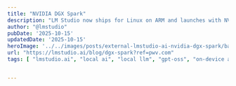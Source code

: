 ```yaml
---
title: "NVIDIA DGX Spark"
description: "LM Studio now ships for Linux on ARM and launches with NVIDIA DGX Spark — a tiny but mighty Linux ARM box."
author: "@lmstudio"
pubDate: '2025-10-15'
updatedDate: '2025-10-15'
heroImage: '../../images/posts/external-lmstudio-ai-nvidia-dgx-spark/banner_16_9-1-20251015-134127.png'
url: "https://lmstudio.ai/blog/dgx-spark?ref=pwv.com"
tags: [ "lmstudio.ai", "local ai", "local llm", "gpt-oss", "on-device ai", "run local ai"]


---
```


